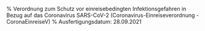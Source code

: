 % Verordnung zum Schutz vor einreisebedingten Infektionsgefahren in Bezug auf das Coronavirus SARS-CoV-2  (Coronavirus-Einreiseverordnung - CoronaEinreiseV)
% Ausfertigungsdatum: 28.09.2021
 